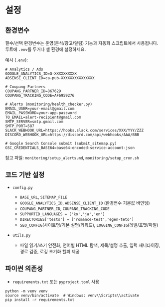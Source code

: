 # 설정

## 환경변수

필수/선택 환경변수는 운영(분석/광고/알림) 기능과 자동화 스크립트에서 사용됩니다. 루트에 `.env`를 두거나 셸 환경에 설정하세요.

예시 (`.env`):
```
# Analytics / Ads
GOOGLE_ANALYTICS_ID=G-XXXXXXXXXX
ADSENSE_CLIENT_ID=ca-pub-XXXXXXXXXXXXXXX

# Coupang Partners
COUPANG_PARTNER_ID=867629
COUPANG_TRACKING_CODE=AF6959276

# Alerts (monitoring/health_checker.py)
EMAIL_USER=your-email@gmail.com
EMAIL_PASSWORD=your-app-password
TO_EMAIL=alert-recipient@gmail.com
SMTP_SERVER=smtp.gmail.com
SMTP_PORT=587
SLACK_WEBHOOK_URL=https://hooks.slack.com/services/XXX/YYY/ZZZ
DISCORD_WEBHOOK_URL=https://discord.com/api/webhooks/AAA/BBB

# Google Search Console submit (submit_sitemap.py)
GSC_CREDENTIALS_BASE64=base64-encoded-service-account-json
```

참고 파일: `monitoring/setup_alerts.md`, `monitoring/setup_cron.sh`

## 코드 기반 설정

- `config.py`
  - `BASE_URL`, `SITEMAP_FILE`
  - `GOOGLE_ANALYTICS_ID`, `ADSENSE_CLIENT_ID` (환경변수 기본값 바인딩)
  - `COUPANG_PARTNER_ID`, `COUPANG_TRACKING_CODE`
  - `SUPPORTED_LANGUAGES = ['ko','ja','en']`
  - `DIRECTORIES['tests'] = ['romance-test','egen-teto']`
  - `SEO_CONFIG`(사이트명/기본 설명/키워드), `LOGGING_CONFIG`(레벨/포맷/파일)

- `utils.py`
  - 파일 읽기/쓰기 안전화, 언어별 HTML 탐색, 제목/설명 추출, 입력 새니타이징, 경로 검증, 로깅 초기화 헬퍼 제공

## 파이썬 의존성

- `requirements.txt` 또는 `pyproject.toml` 사용
```
python -m venv venv
source venv/bin/activate  # Windows: venv\\Scripts\\activate
pip install -r requirements.txt
```

